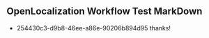 ## OpenLocalization Workflow Test MarkDown
* 254430c3-d9b8-46ee-a86e-90206b894d95 thanks!

<!--HONumber=Aug16_HO4-->


